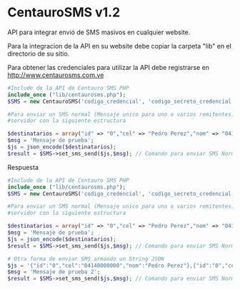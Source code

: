 # CentauroSMS v1.2
API para integrar envió de SMS masivos en cualquier website. 

Para la integracion de la API en su website debe copiar la carpeta "lib" en el directorio de su sitio. 

Para obtener las credenciales para utilizar la API debe registrarse en http://www.centaurosms.com.ve

```php
#Include de la API de Centauro SMS PHP
include_once ("lib/centaurosms.php");
$SMS = new CentauroSMS('codigo_credencial', 'codigo_secreto_credencial');

#Para enviar un SMS normal (Mensaje unico para uno o varios remitentes) debe armar un JSON para enviarlo al 
#servidor con la siguiente estructura

$destinatarios = array("id" => "0","cel" => "Pedro Perez","nom" => "04140000000");	
$msg = 'Mensaje de prueba';
$js = json_encode($destinatarios);
$result = $SMS->set_sms_send($js,$msg); // Comando para enviar SMS Normales

```
Respuesta
```php
#Include de la API de Centauro SMS PHP
include_once ("lib/centaurosms.php");
$SMS = new CentauroSMS('codigo_credencial', 'codigo_secreto_credencial');

#Para enviar un SMS normal (Mensaje unico para uno o varios remitentes) debe armar un JSON para enviarlo al 
#servidor con la siguiente estructura

$destinatarios = array("id" => "0","cel" => "Pedro Perez","nom" => "04140000000");	
$msg = 'Mensaje de prueba';
$js = json_encode($destinatarios);
$result = $SMS->set_sms_send($js,$msg); // Comando para enviar SMS Normales

# Otra forma de enviar SMS armando un String JSON
$js = '{"id":"0","cel":"04140000000","nom":"Pedro Perez"},{"id":"0","cel":"04240000000","nom":"Jose Perez"}';
$msg = 'Mensaje de prueba 2';
$result = $SMS->set_sms_send($js,$msg); // Comando para enviar SMS Normales varios destinatarios

```
